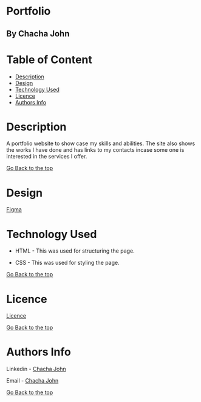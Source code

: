 # Portfolio

## By Chacha John 

# Table of Content

+ [Description](#description)
+ [Design](#design)
+ [Technology Used](#technology-used)
+ [Licence](#licence)
+ [Authors Info](#authors-Info)

# Description
<p>A portfolio website to show case my skills and abilities. The site also shows the works I have done and has links to my contacts incase some one is interested  in the services I offer.</p>

[Go Back to the top](#Portfolio)

# Design
[Figma](https://www.figma.com/file/FpNN5JhklnVWo59oALSPp6/portfolio?node-id=0%3A1)

# Technology Used
* HTML - This was used for structuring the page.

* CSS - This was used for styling the page.


[Go Back to the top](#Portfolio)

# Licence

[Licence](LICENSE)

[Go Back to the top](#Portfolio)

# Authors Info

Linkedin - [Chacha John](https://www.linkedin.com/in/rikonnect/)

Email - [Chacha John](mailto:chacha.john@student.moringaschool.com)

[Go Back to the top](#Portfolio)
